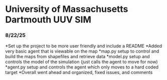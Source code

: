 # University of Massachusetts Dartmouth UUV SIM

### 8/22/25
*Set up the project to be more user friendly and include a README
*Added very basic agent that is viewable on the map
*map.py setup to control and build the maps from shapefiles and retrieve data
*model.py setup and controls the model of the simulation (just calls the agent to move for now)
*agent.py setup and controls the agent which only moves to a hard coded target
*Overall went ahead and organized, fixed issues, and comments
